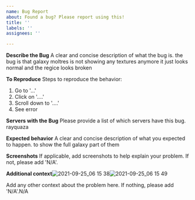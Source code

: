 ```yaml
---
name: Bug Report
about: Found a bug? Please report using this!
title: ''
labels: ''
assignees: ''

---
```


**Describe the Bug**
A clear and concise description of what the bug is. the bug is that galaxy moltres is not showing any textures anymore it just looks normal and the regice looks broken 

**To Reproduce**
Steps to reproduce the behavior:
1. Go to '...'
2. Click on '....'
3. Scroll down to '....'
4. See error

**Servers with the Bug**
Please provide a list of which servers have this bug. rayquaza

**Expected behavior**
A clear and concise description of what you expected to happen. to show the full galaxy part of them

**Screenshots**
If applicable, add screenshots to help explain your problem. If not, please add 'N/A'.

**Additional context**![2021-09-25_06 15 38](https://user-images.githubusercontent.com/90055214/134758964-2b6bd2c0-22c7-444d-9d37-c93bb383104a.png)![2021-09-25_06 15 49](https://user-images.githubusercontent.com/90055214/134758966-87829dfa-341c-468f-ae88-00e119fa2439.png)


Add any other context about the problem here. If nothing, please add 'N/A'.N/A
